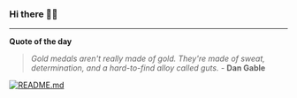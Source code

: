 ### Hi there 👋🏻


---

**Quote of the day**

> *Gold medals aren't really made of gold. They're made of sweat, determination, and a hard-to-find alloy called guts.* - **Dan Gable** 

[![README.md](https://github.com/marcolovazzano/marcolovazzano/actions/workflows/readme.yml/badge.svg?branch=main)](https://github.com/marcolovazzano/marcolovazzano/actions/workflows/readme.yml)
